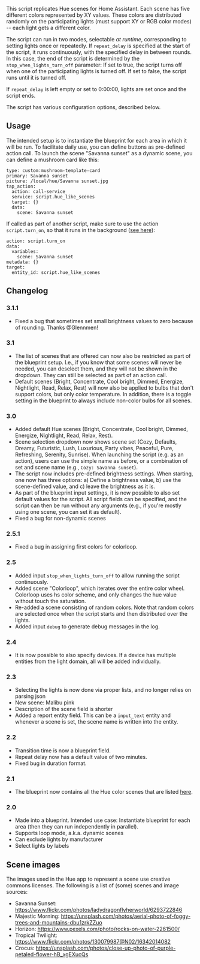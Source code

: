 This script replicates Hue scenes for Home Assistant. Each scene has five different colors represented by XY values. These colors are distributed randomly on the participating lights (must support XY or RGB color modes) -- each light gets a different color.

The script can run in two modes, selectable *at runtime*, corresponding to  setting lights once or repeatedly. If `repeat_delay` is specified at the start of the script, it runs continuously, with the specified delay in between rounds. In this case, the end of the script is determined by the `stop_when_lights_turn_off` parameter: If set to true, the script turns off when one of the participating lights is turned off. If set to false, the script runs until it is turned off.

If `repeat_delay` is left empty or set to 0:00:00, lights are set once and the script ends.

The script has various configuration options, described below. 

## Usage

The intended setup is to instantiate the blueprint for each area in which it will be run. To facilitate daily use, you can define buttons as pre-defined action call. To launch the scene "Savanna sunset" as a dynamic scene, you can define a mushroom card like this:

```
type: custom:mushroom-template-card
primary: Savanna sunset
picture: /local/hue/Savanna sunset.jpg
tap_action:
  action: call-service
  service: script.hue_like_scenes
  target: {}
  data:
    scene: Savanna sunset
```

If called as part of another script, make sure to use the action `script.turn_on`, so that it runs in the background ([see here](https://www.home-assistant.io/integrations/script/#waiting-for-script-to-complete)):

```
action: script.turn_on
data:
  variables:
    scene: Savanna sunset
metadata: {}
target:
  entity_id: script.hue_like_scenes
```



## Changelog 

### 3.1.1

- Fixed a bug that sometimes set small brightness values to zero because of rounding. Thanks @Glennmen!

### 3.1

- The list of scenes that are offered can now also be restricted as part of the blueprint setup. I.e., if you know that some scenes will never be needed, you can deselect them, and they will not be shown in the dropdown. They can still be selected as part of an action call.
- Default scenes (Bright, Concentrate, Cool bright, Dimmed, Energize, Nightlight, Read, Relax, Rest) will now also be applied to bulbs that don't support colors, but only color temperature. In addition, there is a toggle setting in the blueprint to always include non-color bulbs for all scenes.


### 3.0

- Added default Hue scenes (Bright, Concentrate, Cool bright, Dimmed, Energize, Nightlight, Read, Relax, Rest). 
- Scene selection dropdown now shows scene set (Cozy, Defaults, Dreamy, Futuristic, Lush, Luxurious, Party vibes, Peaceful, Pure, Refreshing, Serenity, Sunrise). When launching the script (e.g. as an action), users can use the simple name as before, or a combination of set and scene name (e.g., `Cozy: Savanna sunset`).
- The script now includes pre-defined brightness settings. When starting, one now has three options: a) Define a brightness value, b) use the scene-defined value, and c) leave the brightness as it is.
- As part of the blueprint input settings, it is now possible to also set default values for the script. All script fields can be specified, and the script can then be run without any arguments (e.g., if you're mostly using one scene, you can set it as default).
- Fixed a bug for non-dynamic scenes

### 2.5.1

- Fixed a bug in assigning first colors for colorloop.

### 2.5

- Added input `stop_when_lights_turn_off` to allow running the script continuously.
- Added scene "Colorloop", which iterates over the entire color wheel. Colorloop uses hs color scheme, and only changes the hue value without touch the saturation.
- Re-added a scene consisting of random colors. Note that random colors are selected once when the script starts and then distributed over the lights.
- Added input `debug` to generate debug messages in the log.

### 2.4

- It is now possible to also specify devices. If a device has multiple entities from the light domain, all will be added individually.

### 2.3

- Selecting the lights is now done via proper lists, and no longer relies on parsing json
- New scene: Malibu pink
- Description of the scene field is shorter
- Added a report entity field. This can be a `input_text` entity and whenever a scene is set, the scene name is written into the entity.

### 2.2

- Transition time is now a blueprint field.
- Repeat delay now has a default value of two minutes.
- Fixed bug in duration format.

### 2.1

- The blueprint now contains all the Hue color scenes that are listed [here](https://gist.github.com/Hypfer/a0a8b5b9429831a7306ec4300077eaaa).

### 2.0

- Made into a blueprint. Intended use case: Instantiate blueprint for each area (then they can run independently in parallel).
- Supports loop mode, a.k.a. dynamic scenes
- Can exclude lights by manufacturer
- Select lights by labels

## Scene images

The images used in the Hue app to represent a scene use creative commons 
licenses. The following is a list of (some) scenes and image sources:

- Savanna Sunset: https://www.flickr.com/photos/ladydragonflyherworld/6293722846
- Majestic Morning: https://unsplash.com/photos/aerial-photo-of-foggy-trees-and-mountains-dbu1zrkZZuo
- Horizon: https://www.pexels.com/photo/rocks-on-water-2261500/
- Tropical Twilight: https://www.flickr.com/photos/130079987@N02/16342014082
- Crocus: https://unsplash.com/photos/close-up-photo-of-purple-petaled-flower-hB_xgEXucQs